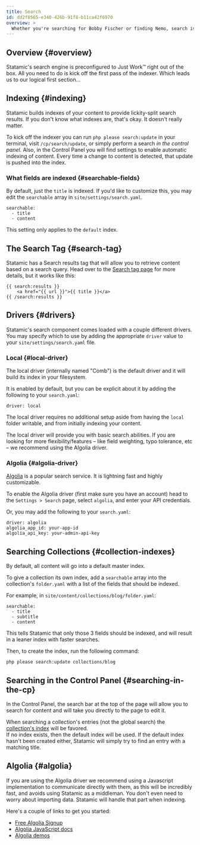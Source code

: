 ```yaml
---
title: Search
id: dd2f8565-e340-426b-91f8-b11ca42f6970
overview: >
  Whether you're searching for Bobby Fischer or finding Nemo, search is a common staple of the web experience. Who has time for clicking? Get searching!
---
```


## Overview {#overview}

Statamic's search engine is preconfigured to Just Work™ right out of the box. All you need to do is kick off the first pass of the indexer. Which leads us to our logical first section...

## Indexing {#indexing}

Statamic builds indexes of your content to provide lickity-split search results. If you don't know what indexes are, that's okay. It doesn't really matter.

To kick off the indexer you can run `php please search:update` in your terminal, visit `/cp/search/update`, or simply perform a search _in the control panel_. Also, in the Control Panel you will find settings to enable automatic indexing of content. Every time a change to content is detected, that update is pushed into the index.

### What fields are indexed {#searchable-fields}

By default, just the `title` is indexed. If you'd like to customize this, you may edit the `searchable` array in `site/settings/search.yaml`.

``` .lang-yaml
searchable:
  - title
  - content
```

This setting only applies to the `default` index.

## The Search Tag {#search-tag}

Statamic has a Search results tag that will allow you to retrieve content based on a search query. Head over to the [Search tag page][search_tag] for more details, but it works like this:

```
{{ search:results }}
	<a href="{{ url }}">{{ title }}</a>
{{ /search:results }}
```

## Drivers {#drivers}

Statamic's search component comes loaded with a couple different drivers. You may specify which to use by adding the appropriate 
`driver` value to your `site/settings/search.yaml` file.

### Local {#local-driver}

The local driver (internally named "Comb") is the default driver and it will build its index in your filesystem.

It is enabled by default, but you can be explicit about it by adding the following to your `search.yaml`:

``` .lang-yaml
driver: local
```

The local driver requires no additional setup aside from having the `local` folder writable, and from initially indexing your content.

The local driver will provide you with basic search abilities. If you are looking for more flexibility/features –
like field weighting, typo tolerance, etc – we recommend using the Algolia driver.

### Algolia {#algolia-driver}

[Algolia](https://www.algolia.com) is a popular search service. It is lightning fast and highly customizable.

To enable the Algolia driver (first make sure you have an account) head to the `Settings > Search` page, select `algolia`, and enter your API credentials.

Or, you may add the following to your `search.yaml`:

``` .lang-yaml
driver: algolia
algolia_app_id: your-app-id
algolia_api_key: your-admin-api-key
```

## Searching Collections {#collection-indexes}

By default, all content will go into a default master index.

To give a collection its own index, add a `searchable` array into the collection's `folder.yaml` with a list of the fields that should be indexed.

For example, in `site/content/collections/blog/folder.yaml`:

``` .lang-yaml
searchable:
  - title
  - subtitle
  - content
```

This tells Statamic that only those 3 fields should be indexed, and will result in a leaner index with faster searches.

Then, to create the index, run the following command:

``` .lang-bash
php please search:update collections/blog
```


## Searching in the Control Panel {#searching-in-the-cp}
In the Control Panel, the search bar at the top of the page will allow you to search for content and will take you directly to the page to edit it.

When searching a collection's entries (not the global search) the [collection's index](#collection-indexes) will be favored.  
If no index exists, then the default index will be used. If the default index hasn't been created either, Statamic will simply try to find an entry with a matching title.


## Algolia {#algolia}

If you are using the Algolia driver we recommend using a Javascript implementation to communicate directly with them, as this will be incredibly fast, and avoids using Statamic as a middleman. You don't even need to worry about importing data. Statamic will handle that part when indexing.

Here's a couple of links to get you started:

- [Free Algolia Signup](https://www.algolia.com/)
- [Algolia JavaScript docs](https://www.algolia.com/doc/javascript)
- [Algolia demos](https://www.algolia.com/demos)

[search_tag]: /tags/search
